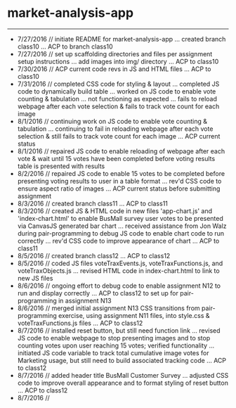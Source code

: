 # market-analysis-app
*************************
* 7/27/2016 // initiate README for market-analysis-app ... created branch class10 ... ACP to branch class10 <br/>
* 7/27/2016 // set up scaffolding directories and files per assignment setup instructions ... add images into img/ directory ... ACP to class10 <br/>
* 7/30/2016 // ACP current code revs in JS and HTML files ... ACP to class10 <br/>
* 7/31/2016 // completed CSS code for styling & layout ... completed JS code to dynamically build table ... worked on JS code to enable vote counting & tabulation ... not functioning as expected ... fails to reload webpage after each vote selection & fails to track vote count for each image <br/>
* 8/1/2016 // continuing work on JS code to enable vote counting & tabulation ... continuing to fail in reloading webpage after each vote selection & still fails to track vote count for each image ... ACP current status <br/>
* 8/1/2016 // repaired JS code to enable reloading of webpage after each vote & wait until 15 votes have been completed before voting results table is presented with results <br/>
* 8/2/2016 // repaired JS code to enable 15 votes to be completed before presenting voting results to user in a table format ... rev'd CSS code to ensure aspect ratio of images ... ACP current status before submitting assignment <br/>
* 8/3/2016 // created branch class11 ... ACP to class11 <br/>
* 8/3/2016 // created JS & HTML code in new files 'app-chart.js' and 'index-chart.html' to enable BusMall survey user votes to be presented via CanvasJS generated bar chart ... received assistance from Jon Walz during pair-programming to debug JS code to enable chart code to run correctly ... rev'd CSS code to improve appearance of chart ... ACP to class11 <br/>
* 8/5/2016 // created branch class12 ... ACP to class12 <br/>
* 8/5/2016 // coded JS files voteTraxEvents.js, voteTraxFunctions.js, and voteTraxObjects.js ... revised HTML code in index-chart.html to link to new JS files <br/>
* 8/6/2016 // ongoing effort to debug code to enable assignment N12 to run and display correctly ... ACP to class12 to set up for pair-programming in assignment N13 <br/>
* 8/6/2016 // merged initial assignment N13 CSS transitions from pair-programming exercise, using assignment N11 files, into style.css & voteTraxFunctions.js files ... ACP to class12 <br/>
* 8/7/2016 // installed reset button, but still need function link ... revised JS code to enable webpage to stop presenting images and to stop counting votes upon user reaching 15 votes; verified functionality ... initiated JS code variable to track total cumulative image votes for Marketing usage, but still need to build associated tracking code ... ACP to class12 <br/>
* 8/7/2016 // added header title BusMall Customer Survey ... adjusted CSS code to improve overall appearance and to format styling of reset button ... ACP to class12 <br/>
* 8/7/2016 // 
